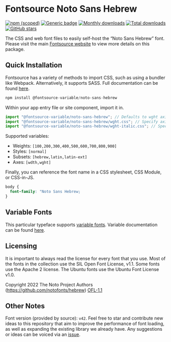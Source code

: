 # Fontsource Noto Sans Hebrew

[![npm (scoped)](https://img.shields.io/npm/v/@fontsource/noto-sans-hebrew?color=brightgreen)](https://www.npmjs.com/package/@fontsource/noto-sans-hebrew) [![Generic badge](https://img.shields.io/badge/fontsource-passing-brightgreen)](https://github.com/fontsource/fontsource) [![Monthly downloads](https://badgen.net/npm/dm/@fontsource/noto-sans-hebrew)](https://github.com/fontsource/fontsource) [![Total downloads](https://badgen.net/npm/dt/@fontsource/noto-sans-hebrew)](https://github.com/fontsource/fontsource) [![GitHub stars](https://img.shields.io/github/stars/fontsource/fontsource.svg?style=social&label=Star)](https://github.com/fontsource/fontsource/stargazers)

The CSS and web font files to easily self-host the “Noto Sans Hebrew” font. Please visit the main [Fontsource website](https://fontsource.org/fonts/noto-sans-hebrew) to view more details on this package.

## Quick Installation

Fontsource has a variety of methods to import CSS, such as using a bundler like Webpack. Alternatively, it supports SASS. Full documentation can be found [here](https://fontsource.org/docs/introduction).

```javascript
npm install @fontsource-variable/noto-sans-hebrew
```

Within your app entry file or site component, import it in.

```javascript
import "@fontsource-variable/noto-sans-hebrew"; // Defaults to wght axis
import "@fontsource-variable/noto-sans-hebrew/wght.css"; // Specify axis
import "@fontsource-variable/noto-sans-hebrew/wght-italic.css"; // Specify axis and style

```

Supported variables:
- Weights: `[100,200,300,400,500,600,700,800,900]`
- Styles: `[normal]`
- Subsets: `[hebrew,latin,latin-ext]`
- Axes: `[wdth,wght]`

Finally, you can reference the font name in a CSS stylesheet, CSS Module, or CSS-in-JS.

```css
body {
  font-family: "Noto Sans Hebrew;
}
```

## Variable Fonts

This particular typeface supports [variable fonts](https://developer.mozilla.org/en-US/docs/Web/CSS/CSS_Fonts/Variable_Fonts_Guide).
Variable documentation can be found [here](https://fontsource.org/docs/variable-fonts).

## Licensing
It is important to always read the license for every font that you use.
Most of the fonts in the collection use the SIL Open Font License, v1.1. Some fonts use the Apache 2 license. The Ubuntu fonts use the Ubuntu Font License v1.0.

Copyright 2022 The Noto Project Authors (https://github.com/notofonts/hebrew)
[OFL-1.1](http://scripts.sil.org/OFL)

## Other Notes
Font version (provided by source): `v42`.
Feel free to star and contribute new ideas to this repository that aim to improve the performance of font loading, as well as expanding the existing library we already have. Any suggestions or ideas can be voiced via an [issue](https://github.com/fontsource/fontsource/issues).